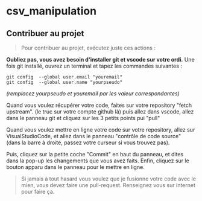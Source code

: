 # csv_manipulation

## Contribuer au projet
> Pour contribuer au projet, exécutez juste ces actions :

**Oubliez pas, vous avez besoin d'installer git et vscode sur votre ordi.**
Une fois git installé, ouvrez un terminal et tapez les commandes suivantes :
```
git config  --global user.email "youremail"
git config  --global user.name "yourpseudo"
```
*(remplacez yourpseudo et youremail par les valeur correspondantes)*

Quand vous voulez récupérer votre code, faites sur votre repository "fetch upstream". (le truc sur votre compte github là) puis allez dans vscode, allez dans le panneau git et cliquez sur les 3 petits points pui "pull"

Quand vous voulez mettre en ligne votre code sur votre repository, allez sur VisualStudioCode, et allez dans le panneau "contrôle de code source" (dans la barre à droite, passez votre curseur si vous trouvez pas).

Puis, cliquez sur la petite coche "Commit" en haut du panneau, et dites dans la pop-up les changements que vous avez faits.
Enfin, cliquez sur le bouton apparu dans le panneau pour le mettre en ligne.

> Si jamais à tout hasard vous voulez que je fusionne votre code avec le mien, vous devez faire une pull-request. Renseignez vous sur internet pour faire ça.